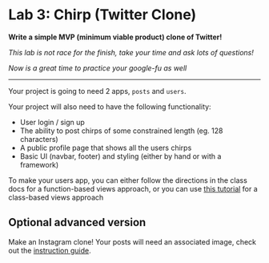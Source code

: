 # Lab 3: Chirp (Twitter Clone)

**Write a simple MVP (minimum viable product) clone of Twitter!**


*This lab is not race for the finish, take your time and ask lots of questions!*

*Now is a great time to practice your google-fu as well*

---
Your project is going to need 2 apps, `posts` and `users`.


Your project will also need to have the following functionality:
* User login / sign up
* The ability to post chirps of some constrained length (eg. 128 characters)
* A public profile page that shows all the users chirps
* Basic UI (navbar, footer) and styling (either by hand or with a framework)

To make your users app, you can either follow the directions in the class docs for a function-based views approach, or you can use [this tutorial](https://learndjango.com/tutorials/django-login-and-logout-tutorial) for a class-based views approach

## Optional advanced version

Make an Instagram clone! Your posts will need an associated image, check out the [instruction guide](../docs/08%20Uploading%20Files.md).
